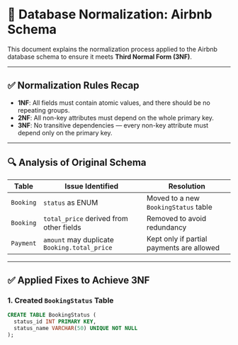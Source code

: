 # 🧮 Database Normalization: Airbnb Schema

This document explains the normalization process applied to the Airbnb database schema to ensure it meets **Third Normal Form (3NF)**.

---

## ✅ Normalization Rules Recap

- **1NF**: All fields must contain atomic values, and there should be no repeating groups.
- **2NF**: All non-key attributes must depend on the whole primary key.
- **3NF**: No transitive dependencies — every non-key attribute must depend only on the primary key.

---

## 🔍 Analysis of Original Schema

| Table     | Issue Identified                              | Resolution                              |
|-----------|------------------------------------------------|------------------------------------------|
| `Booking` | `status` as ENUM                               | Moved to a new `BookingStatus` table     |
| `Booking` | `total_price` derived from other fields        | Removed to avoid redundancy              |
| `Payment` | `amount` may duplicate `Booking.total_price`   | Kept only if partial payments are allowed|

---

## ✅ Applied Fixes to Achieve 3NF

### 1. Created `BookingStatus` Table

```sql
CREATE TABLE BookingStatus (
  status_id INT PRIMARY KEY,
  status_name VARCHAR(50) UNIQUE NOT NULL
);

